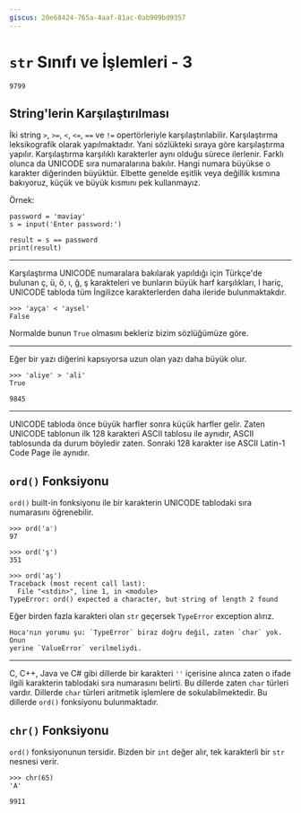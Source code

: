 ```yaml
---
giscus: 20e68424-765a-4aaf-81ac-0ab909bd9357
---
```


# `str` Sınıfı ve İşlemleri - 3

`9799`

## String'lerin Karşılaştırılması

İki string `>`, `>=`, `<`, `<=`, `==` ve `!=` opertörleriyle
karşılaştırılabilir. Karşılaştırma leksikografik olarak yapılmaktadır. Yani
sözlükteki sıraya göre karşılaştırma yapılır. Karşılaştırma karşılıklı
karakterler aynı olduğu sürece ilerlenir. Farklı olunca da UNICODE sıra
numaralarına bakılır. Hangi numara büyükse o karakter diğerinden büyüktür.
Elbette genelde eşitlik veya değillik kısmına bakıyoruz, küçük ve büyük kısmını
pek kullanmayız.

Örnek:

```text
password = 'maviay'
s = input('Enter password:')

result = s == password
print(result)
```

---

Karşılaştırma UNICODE numaralara bakılarak yapıldığı için Türkçe'de bulunan ç,
ü, ö, ı, ğ, ş karakteleri ve bunların büyük harf karşılıkları, I hariç, UNICODE
tabloda tüm İngilizce karakterlerden daha ileride bulunmaktakdır.

```text
>>> 'ayça' < 'aysel'
False
```

Normalde bunun `True` olmasını bekleriz bizim sözlüğümüze göre.

---

Eğer bir yazı diğerini kapsıyorsa uzun olan yazı daha büyük olur.

```text
>>> 'aliye' > 'ali'
True
```

`9845`

---

UNICODE tabloda önce büyük harfler sonra küçük harfler gelir. Zaten UNICODE
tablonun ilk 128 karakteri ASCII tablosu ile aynıdır, ASCII tablosunda da durum
böyledir zaten. Sonraki 128 karakter ise ASCII Latin-1 Code Page ile aynıdır.

## `ord()` Fonksiyonu

`ord()` built-in fonksiyonu ile bir karakterin UNICODE tablodaki sıra numarasını
öğrenebilir.

```text
>>> ord('a')
97

>>> ord('ş')
351

>>> ord('aş')
Traceback (most recent call last):
  File "<stdin>", line 1, in <module>
TypeError: ord() expected a character, but string of length 2 found
```

Eğer birden fazla karakteri olan `str` geçersek `TypeError` exception alırız.

```{note}
Hoca'nın yorumu şu: `TypeError` biraz doğru değil, zaten `char` yok. Onun
yerine `ValueError` verilmeliydi.
```

---

C, C++, Java ve C# gibi dillerde bir karakteri `''` içerisine alınca zaten o
ifade ilgili karakterin tablodaki sıra numarasını belirti. Bu dillerde zaten
`char` türleri vardır. Dillerde `char` türleri aritmetik işlemlere de
sokulabilmektedir. Bu dillerde `ord()` fonksiyonu bulunmaktadır.

## `chr()` Fonksiyonu

`ord()` fonksiyonunun tersidir. Bizden bir `int` değer alır, tek karakterli
bir `str` nesnesi verir.

```text
>>> chr(65)
'A'
```

`9911`
